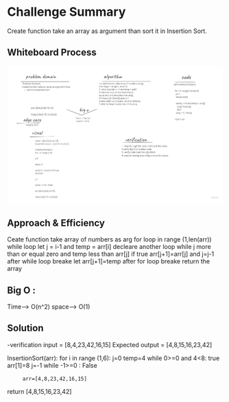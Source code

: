 # Challenge Summary
Create function take an array as argument than sort it in Insertion Sort.

## Whiteboard Process

![](insertion.jpg)

## Approach & Efficiency

Ceate function take array of numbers as arg
for loop in range (1,len(arr))
while loop let j = i-1 and temp = arr[i]
decleare another loop while j more than or equal zero and temp less than arr[j]
if true arr[j+1]=arr[j] and j=j-1
after while loop breake let arr[j+1]=temp
after for loop breake return the array


## Big O :
Time--> O(n^2)
space--> O(1)


## Solution
-verification
input = [8,4,23,42,16,15]
Expected output = [4,8,15,16,23,42]

InsertionSort(arr):
   for i in range (1,6):
       j=0
       temp=4
        while 0>=0 and 4<8: true
            arr[1]=8
             j=-1
         while -1>=0 : False

         arr=[4,8,23,42,16,15]
return [4,8,15,16,23,42]
